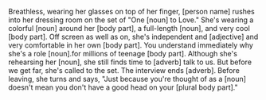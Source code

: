 Breathless, wearing her glasses on top of her finger,
[person name] rushes into her dressing room on the
set of "One [noun] to Love." She's wearing a colorful
[noun] around her [body part], a full-length [noun],
and very cool [body part]. Off screen as well as on, she's
independent and [adjective] and very comfortable in her own
[body part]. You understand immediately why she's a role
[noun].for millions of teenage [body part]. Although
she's rehearsing her [noun], she still finds time to [adverb]
talk to us. But before we get far, she's called to the set. The interview
ends [adverb]. Before leaving, she turns and says, "Just because
you're thought of as a [noun] doesn't mean you
don't have a good head on your [plural body part]."
